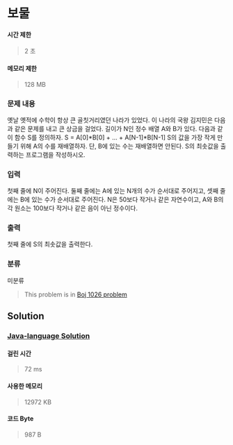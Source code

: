 # 보물
#### 시간 제한
> 2 초
#### 메모리 제한
> 128 MB
### 문제 내용

옛날 옛적에 수학이 항상 큰 골칫거리였던 나라가 있었다. 이 나라의 국왕 김지민은 다음과 같은 문제를 내고 큰 상금을 걸었다.
길이가 N인 정수 배열 A와 B가 있다. 다음과 같이 함수 S를 정의하자.
S = A[0]*B[0] + ... + A[N-1]*B[N-1]
S의 값을 가장 작게 만들기 위해 A의 수를 재배열하자. 단, B에 있는 수는 재배열하면 안된다.
S의 최솟값을 출력하는 프로그램을 작성하시오.

### 입력

첫째 줄에 N이 주어진다. 둘째 줄에는 A에 있는 N개의 수가 순서대로 주어지고, 셋째 줄에는 B에 있는 수가 순서대로 주어진다. N은 50보다 작거나 같은 자연수이고, A와 B의 각 원소는 100보다 작거나 같은 음이 아닌 정수이다.

### 출력

첫째 줄에 S의 최솟값을 출력한다.

### 분류
미분류
> This problem is in [Boj 1026 problem](https://www.acmicpc.net/problem/1026)

## Solution
### [Java-language Solution](./main.java)
#### 걸린 시간
> 72 ms
#### 사용한 메모리
> 12972 KB
#### 코드 Byte
> 987 B
